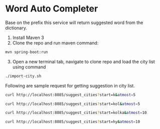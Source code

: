 Word Auto Completer
==============================
Base on the prefix this service will return suggested word from the dictionary.

1. Install Maven 3
2. Clone the repo and run maven command:
```bash
mvn spring-boot:run
```
3. Open a new terminal tab, navigate to clone repo and load the city list using command
```bash
./import-city.sh
```

Following are sample request for getting suggestion in city list.
```bash
curl http://localhost:8085/suggest_cities?start=k&atmost=5
```
```bash
curl http://localhost:8085/suggest_cities?start=kol&atmost=5
```
```bash
curl http://localhost:8085/suggest_cities?start=kolka&atmost=10
```
```bash
curl http://localhost:8085/suggest_cities?start=hy&atmost=10
```
